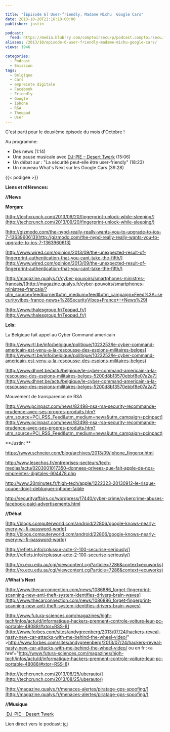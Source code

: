 ```yaml
---

title: "[Episode 6] User-friendly, Madame Michu  Google Cars"
date: 2013-10-20T21:16:10+00:00
publisher: justin

podcast:
  feed: https://media.blubrry.com/comptoirsecu/p/podcast.comptoirsecu.fr/CSEC.EP06.2013-10-20.USER_FRIENDLY.mp3
aliases: /2013/10/episode-6-user-friendly-madame-michu-google-cars/
views: 1946

categories:
  - Podcast
  - Emission
tags:
  - Belgique
  - Cars
  - empreinte digitale
  - Facebook
  - Friendly
  - Google
  - iphone
  - RSA
  - Theopad
  - User
---
```

C'est parti pour le deuxième épisode du mois d'Octobre !

Au programme:

  * Des news (1:14)
  * Une pause musicale avec [DJ-PIE – Desert Twerk](http://dj-pie.bandcamp.com/album/south-razzle) (15:06)
  * Un débat sur : "La sécurité peut-elle être user-friendly" (18:23)
  * Un nouveau What's Next sur les Google Cars (39:28)


{{< podigee >}}



**Liens et références:**

**//News**

**Morgan:**

[http://techcrunch.com/2013/09/20/fingerprint-unlock-while-sleeping/](http://techcrunch.com/2013/09/20/fingerprint-unlock-while-sleeping/)

[http://gizmodo.com/the-nypd-really-really-wants-you-to-upgrade-to-ios-7-1363960613](http://gizmodo.com/the-nypd-really-really-wants-you-to-upgrade-to-ios-7-1363960613)

[http://www.wired.com/opinion/2013/09/the-unexpected-result-of-fingerprint-authentication-that-you-cant-take-the-fifth/](http://www.wired.com/opinion/2013/09/the-unexpected-result-of-fingerprint-authentication-that-you-cant-take-the-fifth/)

[http://magazine.qualys.fr/cyber-pouvoirs/smartphones-ministres-francais/](http://magazine.qualys.fr/cyber-pouvoirs/smartphones-ministres-francais/?utm_source=feedburner&utm_medium=feed&utm_campaign=Feed%3A+securityvibes-france-news+%28SecurityVibes+France+-+News%29)

[http://www.thalesgroup.fr/Teopad_fr/](http://www.thalesgroup.fr/Teopad_fr/)

**Loïs:**

La Belgique fait appel au Cyber Command americain

[http://www.rtl.be/info/belgique/politique/1023253/le-cyber-command-americain-est-venu-a-la-rescousse-des-espions-militaires-belges](http://www.rtl.be/info/belgique/politique/1023253/le-cyber-command-americain-est-venu-a-la-rescousse-des-espions-militaires-belges)

[http://www.dhnet.be/actu/belgique/le-cyber-command-americain-a-la-rescousse-des-espions-militaires-belges-5200d8b13570ebbf8e07a2a7](http://www.dhnet.be/actu/belgique/le-cyber-command-americain-a-la-rescousse-des-espions-militaires-belges-5200d8b13570ebbf8e07a2a7)

Mouvement de transparence de RSA

[http://www.pcinpact.com/news/82498-nsa-rsa-security-recommande-prudence-avec-ses-propres-produits.htm?utm_source=PCi_RSS_Feed&utm_medium=news&utm_campaign=pcinpact](http://www.pcinpact.com/news/82498-nsa-rsa-security-recommande-prudence-avec-ses-propres-produits.htm?utm_source=PCi_RSS_Feed&utm_medium=news&utm_campaign=pcinpact)

**Justin: **

<https://www.schneier.com/blog/archives/2013/09/iphone_fingerpr.html>

<http://www.lesechos.fr/entreprises-secteurs/tech-medias/actu/0203001017350-donnees-privees-que-fait-apple-de-nos-empreintes-digitales-604478.php>

<http://www.20minutes.fr/high-tech/apple/1222323-20130912-le-risque-coupe-doigt-debloquer-iphone-faible>

<http://securityaffairs.co/wordpress/17440/cyber-crime/cybercrime-abuses-facebook-paid-advertisements.html>

**//Débat**

[http://blogs.computerworld.com/android/22806/google-knows-nearly-every-wi-fi-password-world](http://blogs.computerworld.com/android/22806/google-knows-nearly-every-wi-fi-password-world)

[http://reflets.info/cplussur-acte-2-100-securise-seriously/](http://reflets.info/cplussur-acte-2-100-securise-seriously/)

[http://ro.ecu.edu.au/cgi/viewcontent.cgi?article=7286&context=ecuworks](http://ro.ecu.edu.au/cgi/viewcontent.cgi?article=7286&context=ecuworks)

**//What’s Next**

[http://www.thecarconnection.com/news/1086886_forget-fingerprint-scanning-new-anti-theft-system-identifies-drivers-brain-waves](http://www.thecarconnection.com/news/1086886_forget-fingerprint-scanning-new-anti-theft-system-identifies-drivers-brain-waves)

[http://www.futura-sciences.com/magazines/high-tech/infos/actu/d/informatique-hackers-prennent-controle-voiture-leur-pc-portable-48088/#xtor=RSS-8](http://www.forbes.com/sites/andygreenberg/2013/07/24/hackers-reveal-nasty-new-car-attacks-with-me-behind-the-wheel-video/" >http://www.forbes.com/sites/andygreenberg/2013/07/24/hackers-reveal-nasty-new-car-attacks-with-me-behind-the-wheel-video/</a> ou en fr :<a href="http://www.futura-sciences.com/magazines/high-tech/infos/actu/d/informatique-hackers-prennent-controle-voiture-leur-pc-portable-48088/#xtor=RSS-8)

[http://techcrunch.com/2013/08/25/uberauto/](http://techcrunch.com/2013/08/25/uberauto/)

[http://magazine.qualys.fr/menaces-alertes/piratage-gps-spoofing/](http://magazine.qualys.fr/menaces-alertes/piratage-gps-spoofing/)

**//Musique**

[ DJ-PIE – Desert Twerk](http://dj-pie.bandcamp.com/album/south-razzle)



Lien direct vers le podcast: [ici](https://media.blubrry.com/comptoirsecu/p/www.comptoirsecu.fr/Episode/ComptoirSecu_Episode_06_User_Friendly.mp3)
